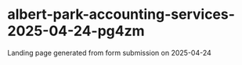 # albert-park-accounting-services-2025-04-24-pg4zm
Landing page generated from form submission on 2025-04-24
